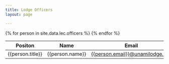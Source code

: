 ```yaml
---
title: Lodge Officers
layout: page

---
```

<table class="table table-striped my-3">
	<thead>
		<tr>
			<th scope="col">Positon</th>
			<th scope="col">Name</th>
			<th scope="col">Email</th>
		</tr>
	</thead>
	<tbody>
		{% for person in site.data.lec.officers %}
			<tr>
				<td>{{person.title}}</td>
				<td>{{person.name}}</td>
				<td><a href="mailto:{{person.email}}@unamilodge.org">{{person.email}}@unamilodge.org</a></td>
			</tr>
		{% endfor %}
	</tbody>
</table>